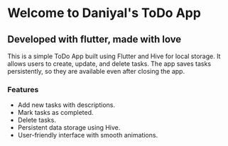 # Welcome to Daniyal's ToDo App

## Developed with flutter, made with love

This is a simple ToDo App built using Flutter and Hive for local storage. It allows users to create, update, and delete tasks. The app saves tasks persistently, so they are available even after closing the app.

### Features

- Add new tasks with descriptions. 
- Mark tasks as completed.
- Delete tasks.
- Persistent data storage using Hive.
- User-friendly interface with smooth animations.
